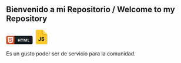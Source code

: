 ## Bienvenido a mi Repositorio / Welcome to my Repository

![Icono HTML](./img/icon_html_.png) ![Icono HTML](./img/icon_javascript_1.png)  


Es un gusto poder ser de servicio para la comunidad. 

